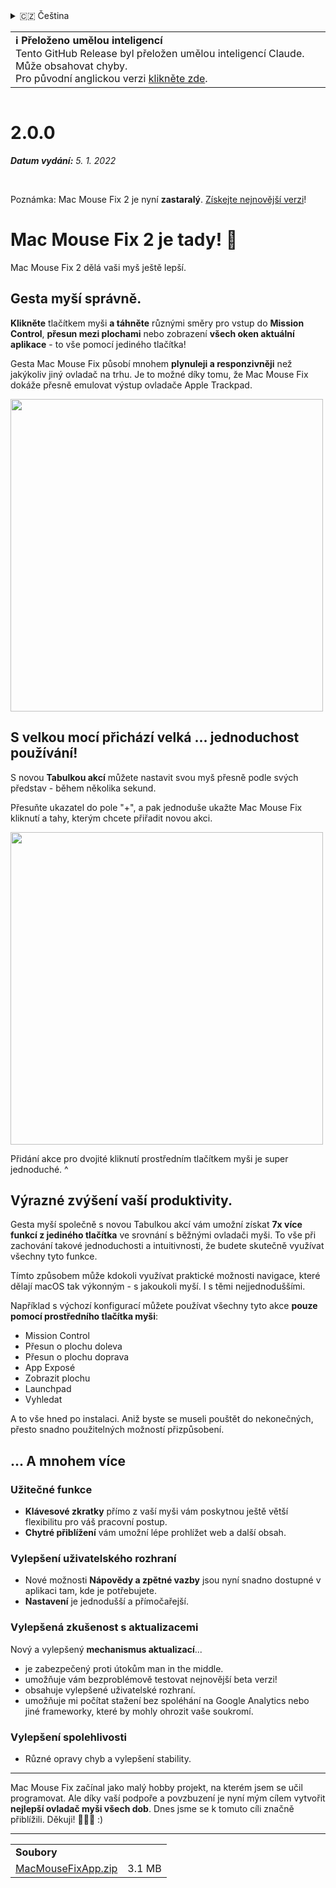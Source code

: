 <details>
<summary>🇨🇿 Čeština</summary>

[🇬🇧 English (GitHub Release)](https://github.com/noah-nuebling/mac-mouse-fix/releases/tag/2.0.0)\
[🇦🇩 Català](https://redirect.macmousefix.com/?target=mmf-release&tag=2.0.0&locale=ca)\
[🇩🇪 Deutsch](https://redirect.macmousefix.com/?target=mmf-release&tag=2.0.0&locale=de)\
[🇪🇸 Español](https://redirect.macmousefix.com/?target=mmf-release&tag=2.0.0&locale=es)\
[🇫🇷 Français](https://redirect.macmousefix.com/?target=mmf-release&tag=2.0.0&locale=fr)\
[🇮🇩 Indonesia](https://redirect.macmousefix.com/?target=mmf-release&tag=2.0.0&locale=id)\
[🇮🇹 Italiano](https://redirect.macmousefix.com/?target=mmf-release&tag=2.0.0&locale=it)\
[🇭🇺 Magyar](https://redirect.macmousefix.com/?target=mmf-release&tag=2.0.0&locale=hu)\
[🇳🇱 Nederlands](https://redirect.macmousefix.com/?target=mmf-release&tag=2.0.0&locale=nl)\
[🇵🇱 Polski](https://redirect.macmousefix.com/?target=mmf-release&tag=2.0.0&locale=pl)\
[🇧🇷 Português (Brasil)](https://redirect.macmousefix.com/?target=mmf-release&tag=2.0.0&locale=pt-BR)\
[🇵🇹 Português (Portugal)](https://redirect.macmousefix.com/?target=mmf-release&tag=2.0.0&locale=pt-PT)\
[🇷🇴 Română](https://redirect.macmousefix.com/?target=mmf-release&tag=2.0.0&locale=ro)\
[🇸🇪 Svenska](https://redirect.macmousefix.com/?target=mmf-release&tag=2.0.0&locale=sv)\
[🇻🇳 Tiếng Việt](https://redirect.macmousefix.com/?target=mmf-release&tag=2.0.0&locale=vi)\
[🇹🇷 Türkçe](https://redirect.macmousefix.com/?target=mmf-release&tag=2.0.0&locale=tr)\
**🇨🇿 Čeština**\
[🇬🇷 Ελληνικά](https://redirect.macmousefix.com/?target=mmf-release&tag=2.0.0&locale=el)\
[🇷🇺 Русский](https://redirect.macmousefix.com/?target=mmf-release&tag=2.0.0&locale=ru)\
[🇺🇦 Українська](https://redirect.macmousefix.com/?target=mmf-release&tag=2.0.0&locale=uk)\
[🇮🇱 עברית](https://redirect.macmousefix.com/?target=mmf-release&tag=2.0.0&locale=he)\
[🇸🇦 العربية](https://redirect.macmousefix.com/?target=mmf-release&tag=2.0.0&locale=ar)\
[🇮🇳 हिन्दी](https://redirect.macmousefix.com/?target=mmf-release&tag=2.0.0&locale=hi)\
[🇹🇭 ไทย](https://redirect.macmousefix.com/?target=mmf-release&tag=2.0.0&locale=th)\
[🇨🇳 中文 (简体)](https://redirect.macmousefix.com/?target=mmf-release&tag=2.0.0&locale=zh-Hans)\
[🇨🇳 中文 (繁體)](https://redirect.macmousefix.com/?target=mmf-release&tag=2.0.0&locale=zh-Hant)\
[🇭🇰 中文（香港)](https://redirect.macmousefix.com/?target=mmf-release&tag=2.0.0&locale=zh-HK)\
[🇯🇵 日本語](https://redirect.macmousefix.com/?target=mmf-release&tag=2.0.0&locale=ja)\
[🇰🇷 한국어](https://redirect.macmousefix.com/?target=mmf-release&tag=2.0.0&locale=ko)\
[Help translate Mac Mouse Fix to different languages!](https://github.com/noah-nuebling/mac-mouse-fix/discussions/731)
</details>
<table align=><td>
<b>ℹ️ Přeloženo umělou inteligencí</b><br>
Tento GitHub Release byl přeložen umělou inteligencí Claude. Může obsahovat chyby.<br>
Pro původní anglickou verzi <a href="https://github.com/noah-nuebling/mac-mouse-fix/releases/tag/2.0.0">klikněte zde</a>.
</td></table>

<table></table>

# 2.0.0
***Datum vydání:** 5. 1. 2022*

<br>

Poznámka: Mac Mouse Fix 2 je nyní **zastaralý**. [Získejte nejnovější verzi](https://redirect.macmousefix.com/?target=mmf-releases-overview&locale=cs)!

# Mac Mouse Fix 2 je tady! 🎉

Mac Mouse Fix 2 dělá vaši myš ještě lepší.

## Gesta myší správně.

**Klikněte** tlačítkem myši **a táhněte** různými směry pro vstup do **Mission Control**, **přesun mezi plochami** nebo zobrazení **všech oken aktuální aplikace** - to vše pomocí jediného tlačítka!

Gesta Mac Mouse Fix působí mnohem **plynuleji a responzivněji** než jakýkoliv jiný ovladač na trhu.
Je to možné díky tomu, že Mac Mouse Fix dokáže přesně emulovat výstup ovladače Apple Trackpad.

<img width=500px src="https://user-images.githubusercontent.com/40808343/149643011-cc3311f1-af5c-453a-8206-2c6496d73d61.gif">

## S velkou mocí přichází velká ... jednoduchost používání!

S novou **Tabulkou akcí** můžete nastavit svou myš přesně podle svých představ - během několika sekund.

Přesuňte ukazatel do pole "+", a pak jednoduše ukažte Mac Mouse Fix kliknutí a tahy, kterým chcete přiřadit novou akci.



<img width=500px src="https://user-images.githubusercontent.com/40808343/149642392-d0e25cf9-b49b-4398-b2e9-af2e810c8594.gif">


Přidání akce pro dvojité kliknutí prostředním tlačítkem myši je super jednoduché. ^

## Výrazné zvýšení vaší produktivity.

Gesta myší společně s novou Tabulkou akcí vám umožní získat **7x více funkcí z jediného tlačítka** ve srovnání s běžnými ovladači myši. To vše při zachování takové jednoduchosti a intuitivnosti, že budete skutečně využívat všechny tyto funkce.

Tímto způsobem může kdokoli využívat praktické možnosti navigace, které dělají macOS tak výkonným - s jakoukoli myší. I s těmi nejjednoduššími.



Například s výchozí konfigurací můžete používat všechny tyto akce **pouze pomocí prostředního tlačítka myši**:

- Mission Control
- Přesun o plochu doleva
- Přesun o plochu doprava
- App Exposé
- Zobrazit plochu
- Launchpad
- Vyhledat

A to vše hned po instalaci. Aniž byste se museli pouštět do nekonečných, přesto snadno použitelných možností přizpůsobení.

## ... A mnohem více

### Užitečné funkce

- **Klávesové zkratky** přímo z vaší myši vám poskytnou ještě větší flexibilitu pro váš pracovní postup.
- **Chytré přiblížení** vám umožní lépe prohlížet web a další obsah.

### Vylepšení uživatelského rozhraní

- Nové možnosti **Nápovědy a zpětné vazby** jsou nyní snadno dostupné v aplikaci tam, kde je potřebujete.
- **Nastavení** je jednodušší a přímočařejší.

### Vylepšená zkušenost s aktualizacemi

Nový a vylepšený **mechanismus aktualizací**...

- je zabezpečený proti útokům man in the middle.
- umožňuje vám bezproblémově testovat nejnovější beta verzi!
- obsahuje vylepšené uživatelské rozhraní.
- umožňuje mi počítat stažení bez spoléhání na Google Analytics nebo jiné frameworky, které by mohly ohrozit vaše soukromí.

### Vylepšení spolehlivosti

- Různé opravy chyb a vylepšení stability.

---

Mac Mouse Fix začínal jako malý hobby projekt, na kterém jsem se učil programovat. Ale díky vaší podpoře a povzbuzení je nyní mým cílem vytvořit **nejlepší ovladač myši všech dob**. Dnes jsme se k tomuto cíli značně přiblížili. Děkuji! 🚀🚀🚀 :)

---

<table align="start">
<tr>
    <td colspan=2>
        <b>Soubory</b>
    </td>
</tr>
<tr>
    <td><a href="https://github.com/noah-nuebling/mac-mouse-fix/releases/download/2.0.0/MacMouseFixApp.zip">MacMouseFixApp.zip</a></td>
    <td>3.1 MB</td>
</tr>
</table>